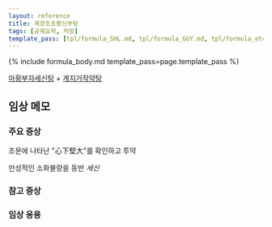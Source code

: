 ```yaml
---
layout: reference
title: 계강조초황신부탕
tags: [금궤요략, 처방]
template_pass: [tpl/formula_SHL.md, tpl/formula_GGY.md, tpl/formula_etc.md]
---
```


{% include formula_body.md template_pass=page.template_pass %}


[마황부자세신탕]({{site.formulaurl}}/마황부자세신탕) + [계지거작약탕]({{site.formulaurl}}/계지거작약탕)


## 임상 메모

### 주요 증상

조문에 나타난 "心下堅大"를 확인하고 투약

만성적인 소화불량을 동반 _세신_

### 참고 증상


### 임상 응용
